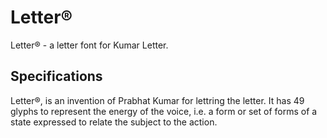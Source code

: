 # Letter<suu>®</sup>
Letter<suu>®</sup> - a letter font for Kumar Letter.

## Specifications
Letter<suu>®</sup>, is an invention of Prabhat Kumar for lettring the letter. It has 49 glyphs to represent the energy of the voice, i.e. a form or set of forms of a state expressed to relate the subject to the action.
